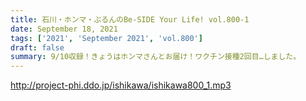 ```yaml
---
title: 石川・ホンマ・ぶるんのBe-SIDE Your Life! vol.800-1
date: September 18, 2021
tags: ['2021', 'September 2021', 'vol.800']
draft: false
summary: 9/10収録！きょうはホンマさんとお届け！ワクチン接種2回目…しました。
---
```


http://project-phi.ddo.jp/ishikawa/ishikawa800_1.mp3
